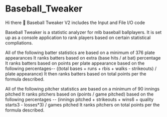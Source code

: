 # Baseball_Tweaker

Hi there 👋
Baseball Tweaker V2 includes the Input and File I/O code


Baseball Tweaker is a statistic analyzer for mlb baseball ballplayers. It is set up as a console application to rank players based on certain statistical compliations.

All of the following batter statistics are based on a minimum of 376 plate appearances It ranks batters based on extra (base hits / at bat) percentage It ranks batters based on points per plate appearance based on the following percentages-- ((total bases + runs + rbis + walks - strikeouts) / plate appearance) It then ranks batters based on total points per the formula described.

All of the following pitcher statistics are based on a minimum of 90 innings pitched It ranks pitchers based on (points / game pitched) based on the following percentages -- (innings pitched + strikeouts + wins6 + quality starts3 - losses*3) / games pitched It ranks pitchers on total points per the formula described.
